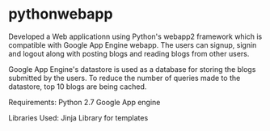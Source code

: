 # pythonwebapp

Developed a Web applicationn using Python's webapp2 framework which is compatible with Google App Engine webapp. The users can signup,
signin and logout along with posting blogs and reading blogs from other users.

Google App Engine's datastore is used as a database for storing the blogs submitted by the users.
To reduce the number of queries made to the datastore, top 10 blogs are being cached.

Requirements:
  Python 2.7
  Google App engine
  
Libraries Used:
  Jinja Library for templates
  
